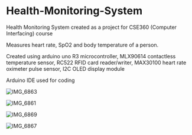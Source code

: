 # Health-Monitoring-System
Health Monitoring System created as a project for CSE360 (Computer Interfacing) course

Measures heart rate, SpO2 and body temperature of a person.

Created using arduino uno R3 microcontroller, MLX90614 contactless temperature sensor, RC522 RFID card reader/writer, MAX30100 heart rate oximeter pulse sensor, I2C OLED display module

Arduino IDE used for coding

![IMG_6863](https://github.com/Nafis-Mohammad/Health-Monitoring-System/assets/125482567/0812d7e0-16f4-43f2-8aa1-8d1be2b34a23)

![IMG_6861](https://github.com/Nafis-Mohammad/Health-Monitoring-System/assets/125482567/ba0b4599-638e-4bb2-b855-02e402ec6649)

![IMG_6869](https://github.com/Nafis-Mohammad/Health-Monitoring-System/assets/125482567/9e10ae10-eea0-4dd1-8b42-5a839e04c623)

![IMG_6867](https://github.com/Nafis-Mohammad/Health-Monitoring-System/assets/125482567/1606f35f-7d35-49b7-ae9a-e6c3a4c62e0c)
